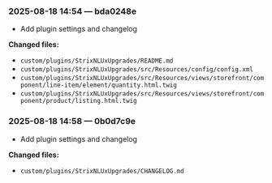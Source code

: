 ### 2025-08-18 14:54 — bda0248e

-   Add plugin settings and changelog

**Changed files:**

-   `custom/plugins/StrixNLUxUpgrades/README.md`
-   `custom/plugins/StrixNLUxUpgrades/src/Resources/config/config.xml`
-   `custom/plugins/StrixNLUxUpgrades/src/Resources/views/storefront/component/line-item/element/quantity.html.twig`
-   `custom/plugins/StrixNLUxUpgrades/src/Resources/views/storefront/component/product/listing.html.twig`

### 2025-08-18 14:58 — 0b0d7c9e

-   Add plugin settings and changelog

**Changed files:**

-   `custom/plugins/StrixNLUxUpgrades/CHANGELOG.md`
